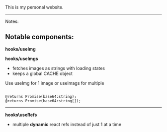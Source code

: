 This is my personal website.

------------------------------------

Notes:



Notable components:
-----------------------------------

**hooks/useImg**

**hooks/useImgs**
* fetches images as strings with loading states
* keeps a global CACHE object

Use useImg for 1 image or useImags for multiple

<code>
@returns Promise(base64:string);
@returns Promise(base64:string[]);
</code>

---

**hooks\useRefs**
* multiple **dynamic** react refs instead of just 1 at a time
